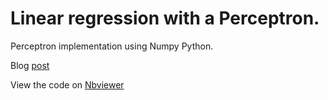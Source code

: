 # Linear regression with a Perceptron.

Perceptron implementation using Numpy Python.

Blog [post](https://www.goodbyeweekend.io/posts/linear-regression-plus-step-function)

View the code on [Nbviewer](https://nbviewer.org/github/vineetver/perceptron/blob/main/Perceptron.ipynb)
